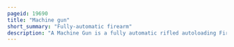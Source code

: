 ```yaml
---
pageid: 19690
title: "Machine gun"
short_summary: "Fully-automatic firearm"
description: "A Machine Gun is a fully automatic rifled autoloading Firearm designed for sustained direct Fire with Rifle Cartridges. Other automatic Firearms such as automatic Shotguns and automatic Rifles are typically designed more for short Bursts rather than continuous Firepower and are not considered true Machine Guns. Submachine Guns fire Handgun Cartridges rather than rifle Cartridges therefore they are not considered Machine Guns while automatic Firearms of 20mm or more are classified as Autocannons rather than Machine Guns."
---
```

